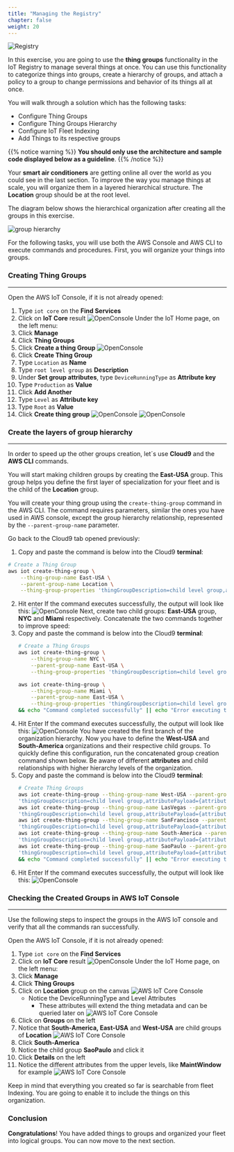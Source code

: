 ```yaml
---
title: "Managing the Registry"
chapter: false
weight: 20
---
```


![Registry](/images/device_registry.png)


In this exercise, you are going to use the **thing groups** functionality in the IoT Registry to manage several things at once. You can use this functionality to categorize things into groups, create a hierarchy of groups, and attach a policy to a group to change permissions and behavior of its things all at once. 

You will walk through a solution which has the following tasks:

* Configure Thing Groups
* Configure Thing Groups Hierarchy
* Configure IoT Fleet Indexing
* Add Things to its respective groups

{{% notice warning %}}
**You should only use the architecture and sample code displayed below as a guideline**.
{{% /notice %}}

Your **smart air conditioners** are getting online all over the world as you could see in the last section. To improve the way you manage things at scale, you will organize them in a layered hierarchical structure. The **Location** group should be at the root level.

The diagram below shows the hierarchical organization after creating all the groups in this exercise.

![group hierarchy](/images/10_mgmt_group_diagram.png)


For the following tasks, you will use both the AWS Console and AWS CLI to execute commands and procedures. First, you will organize your things into groups.

### Creating Thing Groups
___


Open the AWS IoT Console, if it is not already opened:

1. Type `iot core` on the **Find Services**
2. Click on **IoT Core** result
    ![OpenConsole](/images/020_mgmt_iot_console.png)
    Under the IoT Home page, on the left menu:
3. Click **Manage**
4. Click **Thing Groups**
5. Click **Create a thing Group**
    ![OpenConsole](/images/010_mgmt_thinggroup1.png)
6. Click **Create Thing Group**
7. Type `Location` as **Name**
8. Type `root level group` as **Description**
9. Under **Set group attributes**, type `DeviceRunningType` as **Attribute key**
10. Type `Production` as **Value** 
11. Click **Add Another**
12. Type `Level` as **Attribute key**
13. Type `Root` as **Value** 
14. Click **Create thing group**
    ![OpenConsole](/images/010_mgmt_thinggroup2.png)
    ![OpenConsole](/images/010_mgmt_thinggroup3.png)

### Create the layers of group hierarchy
___

In order to speed up the other groups creation, let´s use **Cloud9** and the **AWS CLI** commands.

You will start making children groups by creating the **East-USA** group. This group helps you define the first layer of specialization for your fleet and is the child of the **Location** group. 

You will create your thing group using the `create-thing-group` command in the AWS CLI. The command requires parameters, similar the ones you have used in AWS console, except the group hierarchy relationship, represented by the `--parent-group-name` parameter.

Go back to the Cloud9 tab opened previously: 

1. Copy and paste the command is below into the Cloud9 **terminal**:

```bash
# Create a Thing Group
aws iot create-thing-group \
    --thing-group-name East-USA \
    --parent-group-name Location \
    --thing-group-properties 'thingGroupDescription=child level group,attributePayload={attributes={DeviceRunningType=Production,Level=us-east},merge=true}'
```
2. Hit enter
    If the command executes successfully, the output will look like this:
    ![OpenConsole](/images/010_mgmt_cloud9-4.png)
    Next, create two child groups: **East-USA** group, **NYC** and **Miami** respectively. Concatenate the two commands together to improve speed:
3. Copy and paste the command is below into the Cloud9 **terminal**:
    ```bash
    # Create a Thing Groups
    aws iot create-thing-group \
        --thing-group-name NYC \
        --parent-group-name East-USA \
        --thing-group-properties 'thingGroupDescription=child level group,attributePayload={attributes={DeviceRunningType=Production,MaintWindow=00-06},merge=true}' &&\

    aws iot create-thing-group \
        --thing-group-name Miami \
        --parent-group-name East-USA \
        --thing-group-properties 'thingGroupDescription=child level group,attributePayload={attributes={DeviceRunningType=Production,MaintWindow=00-06},merge=true}' \
    && echo "Command completed successfully" || echo "Error executing the command"
    ```
4. Hit Enter
    If the command executes successfully, the output will look like this:
    ![OpenConsole](/images/010_mgmt_cloud9-5.png)
    You have created the first branch of the organization hierarchy. Now you have to define the **West-USA** and **South-America** organizations and their respective child groups. To quickly define this configuration, run the concatenated group creation command shown below. Be aware of different **attributes** and child relationships with higher hierarchy levels of the organization.  
5. Copy and paste the command is below into the Cloud9 **terminal**:
    ```bash
    # Create Thing Groups
    aws iot create-thing-group --thing-group-name West-USA --parent-group-name Location --thing-group-properties \
    'thingGroupDescription=child level group,attributePayload={attributes={DeviceRunningType=Production,Level=us-west},merge=true}'&&\
    aws iot create-thing-group --thing-group-name LasVegas --parent-group-name West-USA --thing-group-properties \
    'thingGroupDescription=child level group,attributePayload={attributes={DeviceRunningType=Production,MaintWindow=00-06},merge=true}'&&\
    aws iot create-thing-group --thing-group-name SanFrancisco --parent-group-name West-USA --thing-group-properties \
    'thingGroupDescription=child level group,attributePayload={attributes={DeviceRunningType=Production,MaintWindow=00-06},merge=true}' &&\
    aws iot create-thing-group --thing-group-name South-America --parent-group-name Location --thing-group-properties \
    'thingGroupDescription=child level group,attributePayload={attributes={DeviceRunningType=Production,Level=South-America},merge=true}'&&\
    aws iot create-thing-group --thing-group-name SaoPaulo --parent-group-name South-America --thing-group-properties \
    'thingGroupDescription=child level group,attributePayload={attributes={DeviceRunningType=Production,MaintWindow=00-06},merge=true}'\
    && echo "Command completed successfully" || echo "Error executing the command"

    ```
6. Hit Enter
    If the command executes successfully, the output will look like this:
    ![OpenConsole](/images/010_mgmt_cloud9-6.png)

### Checking the Created Groups in AWS IoT Console
___

Use the following steps to inspect the groups in the AWS IoT console and verify that all the commands ran successfully. 

Open the AWS IoT Console, if it is not already opened:

1. Type `iot core` on the **Find Services**
2. Click on **IoT Core** result
    ![OpenConsole](/images/020_mgmt_iot_console.png)
    Under the IoT Home page, on the left menu:
3. Click **Manage**
4. Click **Thing Groups**
6. Click on **Location** group on the canvas
    ![AWS IoT Core Console](/images/010_mgmt_thinggroup4.png)
    - Notice the DeviceRunningType and Level Attributes
        - These attributes will extend the thing metadata and can be queried later on
    ![AWS IoT Core Console](/images/010_mgmt_thinggroup5.png)
7. Click on **Groups** on the left
8.  Notice that **South-America, East-USA** and **West-USA** are child groups of **Location**
    ![AWS IoT Core Console](/images/010_mgmt_thinggroup6.png)
9. Click **South-America** 
10. Notice the child group **SaoPaulo** and click it
11. Click **Details** on the left
12. Notice the different attributes from the upper levels, like **MaintWindow** for example
    ![AWS IoT Core Console](/images/010_mgmt_thinggroup7.png)

Keep in mind that everything you created so far is searchable from fleet Indexing. You are going to enable it to include the things on this organization.

### Conclusion
**Congratulations**! You have added things to groups and organized your fleet into logical groups. You can now move to the next section.
